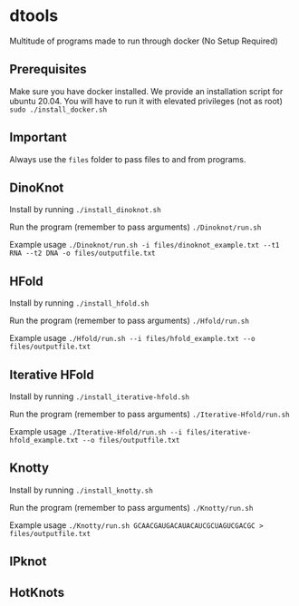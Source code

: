 # dtools
Multitude of programs made to run through docker (No Setup Required)

## Prerequisites
Make sure you have docker installed. We provide an installation script for ubuntu 20.04.
You will have to run it with elevated privileges (not as root)
```sudo ./install_docker.sh```

## Important
Always use the ```files``` folder to pass files to and from programs.

## DinoKnot
Install by running
```./install_dinoknot.sh```

Run the program (remember to pass arguments)
```./Dinoknot/run.sh```

Example usage
```./Dinoknot/run.sh -i files/dinoknot_example.txt --t1 RNA --t2 DNA -o files/outputfile.txt```

## HFold
Install by running
```./install_hfold.sh```

Run the program (remember to pass arguments)
```./Hfold/run.sh```

Example usage
```./Hfold/run.sh --i files/hfold_example.txt --o files/outputfile.txt```

## Iterative HFold
Install by running
```./install_iterative-hfold.sh```

Run the program (remember to pass arguments)
```./Iterative-Hfold/run.sh```

Example usage
```./Iterative-Hfold/run.sh --i files/iterative-hfold_example.txt --o files/outputfile.txt```

## Knotty
Install by running
```./install_knotty.sh```

Run the program (remember to pass arguments)
```./Knotty/run.sh```

Example usage
```./Knotty/run.sh GCAACGAUGACAUACAUCGCUAGUCGACGC > files/outputfile.txt```

## IPknot

## HotKnots